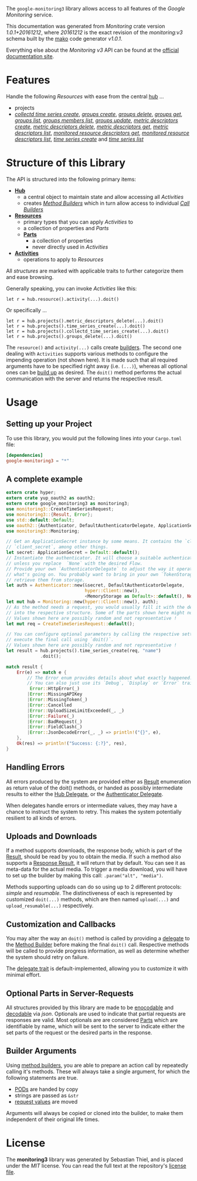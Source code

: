 <!---
DO NOT EDIT !
This file was generated automatically from 'src/mako/api/README.md.mako'
DO NOT EDIT !
-->
The `google-monitoring3` library allows access to all features of the *Google Monitoring* service.

This documentation was generated from *Monitoring* crate version *1.0.1+20161212*, where *20161212* is the exact revision of the *monitoring:v3* schema built by the [mako](http://www.makotemplates.org/) code generator *v1.0.1*.

Everything else about the *Monitoring* *v3* API can be found at the
[official documentation site](https://cloud.google.com/monitoring/api/).
# Features

Handle the following *Resources* with ease from the central [hub](https://docs.rs/google-monitoring3/1.0.1+20161212/google_monitoring3/struct.Monitoring.html) ... 

* projects
 * [*collectd time series create*](https://docs.rs/google-monitoring3/1.0.1+20161212/google_monitoring3/struct.ProjectCollectdTimeSeryCreateCall.html), [*groups create*](https://docs.rs/google-monitoring3/1.0.1+20161212/google_monitoring3/struct.ProjectGroupCreateCall.html), [*groups delete*](https://docs.rs/google-monitoring3/1.0.1+20161212/google_monitoring3/struct.ProjectGroupDeleteCall.html), [*groups get*](https://docs.rs/google-monitoring3/1.0.1+20161212/google_monitoring3/struct.ProjectGroupGetCall.html), [*groups list*](https://docs.rs/google-monitoring3/1.0.1+20161212/google_monitoring3/struct.ProjectGroupListCall.html), [*groups members list*](https://docs.rs/google-monitoring3/1.0.1+20161212/google_monitoring3/struct.ProjectGroupMemberListCall.html), [*groups update*](https://docs.rs/google-monitoring3/1.0.1+20161212/google_monitoring3/struct.ProjectGroupUpdateCall.html), [*metric descriptors create*](https://docs.rs/google-monitoring3/1.0.1+20161212/google_monitoring3/struct.ProjectMetricDescriptorCreateCall.html), [*metric descriptors delete*](https://docs.rs/google-monitoring3/1.0.1+20161212/google_monitoring3/struct.ProjectMetricDescriptorDeleteCall.html), [*metric descriptors get*](https://docs.rs/google-monitoring3/1.0.1+20161212/google_monitoring3/struct.ProjectMetricDescriptorGetCall.html), [*metric descriptors list*](https://docs.rs/google-monitoring3/1.0.1+20161212/google_monitoring3/struct.ProjectMetricDescriptorListCall.html), [*monitored resource descriptors get*](https://docs.rs/google-monitoring3/1.0.1+20161212/google_monitoring3/struct.ProjectMonitoredResourceDescriptorGetCall.html), [*monitored resource descriptors list*](https://docs.rs/google-monitoring3/1.0.1+20161212/google_monitoring3/struct.ProjectMonitoredResourceDescriptorListCall.html), [*time series create*](https://docs.rs/google-monitoring3/1.0.1+20161212/google_monitoring3/struct.ProjectTimeSeryCreateCall.html) and [*time series list*](https://docs.rs/google-monitoring3/1.0.1+20161212/google_monitoring3/struct.ProjectTimeSeryListCall.html)




# Structure of this Library

The API is structured into the following primary items:

* **[Hub](https://docs.rs/google-monitoring3/1.0.1+20161212/google_monitoring3/struct.Monitoring.html)**
    * a central object to maintain state and allow accessing all *Activities*
    * creates [*Method Builders*](https://docs.rs/google-monitoring3/1.0.1+20161212/google_monitoring3/trait.MethodsBuilder.html) which in turn
      allow access to individual [*Call Builders*](https://docs.rs/google-monitoring3/1.0.1+20161212/google_monitoring3/trait.CallBuilder.html)
* **[Resources](https://docs.rs/google-monitoring3/1.0.1+20161212/google_monitoring3/trait.Resource.html)**
    * primary types that you can apply *Activities* to
    * a collection of properties and *Parts*
    * **[Parts](https://docs.rs/google-monitoring3/1.0.1+20161212/google_monitoring3/trait.Part.html)**
        * a collection of properties
        * never directly used in *Activities*
* **[Activities](https://docs.rs/google-monitoring3/1.0.1+20161212/google_monitoring3/trait.CallBuilder.html)**
    * operations to apply to *Resources*

All *structures* are marked with applicable traits to further categorize them and ease browsing.

Generally speaking, you can invoke *Activities* like this:

```Rust,ignore
let r = hub.resource().activity(...).doit()
```

Or specifically ...

```ignore
let r = hub.projects().metric_descriptors_delete(...).doit()
let r = hub.projects().time_series_create(...).doit()
let r = hub.projects().collectd_time_series_create(...).doit()
let r = hub.projects().groups_delete(...).doit()
```

The `resource()` and `activity(...)` calls create [builders][builder-pattern]. The second one dealing with `Activities` 
supports various methods to configure the impending operation (not shown here). It is made such that all required arguments have to be 
specified right away (i.e. `(...)`), whereas all optional ones can be [build up][builder-pattern] as desired.
The `doit()` method performs the actual communication with the server and returns the respective result.

# Usage

## Setting up your Project

To use this library, you would put the following lines into your `Cargo.toml` file:

```toml
[dependencies]
google-monitoring3 = "*"
```

## A complete example

```Rust
extern crate hyper;
extern crate yup_oauth2 as oauth2;
extern crate google_monitoring3 as monitoring3;
use monitoring3::CreateTimeSeriesRequest;
use monitoring3::{Result, Error};
use std::default::Default;
use oauth2::{Authenticator, DefaultAuthenticatorDelegate, ApplicationSecret, MemoryStorage};
use monitoring3::Monitoring;

// Get an ApplicationSecret instance by some means. It contains the `client_id` and 
// `client_secret`, among other things.
let secret: ApplicationSecret = Default::default();
// Instantiate the authenticator. It will choose a suitable authentication flow for you, 
// unless you replace  `None` with the desired Flow.
// Provide your own `AuthenticatorDelegate` to adjust the way it operates and get feedback about 
// what's going on. You probably want to bring in your own `TokenStorage` to persist tokens and
// retrieve them from storage.
let auth = Authenticator::new(&secret, DefaultAuthenticatorDelegate,
                              hyper::Client::new(),
                              <MemoryStorage as Default>::default(), None);
let mut hub = Monitoring::new(hyper::Client::new(), auth);
// As the method needs a request, you would usually fill it with the desired information
// into the respective structure. Some of the parts shown here might not be applicable !
// Values shown here are possibly random and not representative !
let mut req = CreateTimeSeriesRequest::default();

// You can configure optional parameters by calling the respective setters at will, and
// execute the final call using `doit()`.
// Values shown here are possibly random and not representative !
let result = hub.projects().time_series_create(req, "name")
             .doit();

match result {
    Err(e) => match e {
        // The Error enum provides details about what exactly happened.
        // You can also just use its `Debug`, `Display` or `Error` traits
         Error::HttpError(_)
        |Error::MissingAPIKey
        |Error::MissingToken(_)
        |Error::Cancelled
        |Error::UploadSizeLimitExceeded(_, _)
        |Error::Failure(_)
        |Error::BadRequest(_)
        |Error::FieldClash(_)
        |Error::JsonDecodeError(_, _) => println!("{}", e),
    },
    Ok(res) => println!("Success: {:?}", res),
}

```
## Handling Errors

All errors produced by the system are provided either as [Result](https://docs.rs/google-monitoring3/1.0.1+20161212/google_monitoring3/enum.Result.html) enumeration as return value of 
the doit() methods, or handed as possibly intermediate results to either the 
[Hub Delegate](https://docs.rs/google-monitoring3/1.0.1+20161212/google_monitoring3/trait.Delegate.html), or the [Authenticator Delegate](https://docs.rs/yup-oauth2/*/yup_oauth2/trait.AuthenticatorDelegate.html).

When delegates handle errors or intermediate values, they may have a chance to instruct the system to retry. This 
makes the system potentially resilient to all kinds of errors.

## Uploads and Downloads
If a method supports downloads, the response body, which is part of the [Result](https://docs.rs/google-monitoring3/1.0.1+20161212/google_monitoring3/enum.Result.html), should be
read by you to obtain the media.
If such a method also supports a [Response Result](https://docs.rs/google-monitoring3/1.0.1+20161212/google_monitoring3/trait.ResponseResult.html), it will return that by default.
You can see it as meta-data for the actual media. To trigger a media download, you will have to set up the builder by making
this call: `.param("alt", "media")`.

Methods supporting uploads can do so using up to 2 different protocols: 
*simple* and *resumable*. The distinctiveness of each is represented by customized 
`doit(...)` methods, which are then named `upload(...)` and `upload_resumable(...)` respectively.

## Customization and Callbacks

You may alter the way an `doit()` method is called by providing a [delegate](https://docs.rs/google-monitoring3/1.0.1+20161212/google_monitoring3/trait.Delegate.html) to the 
[Method Builder](https://docs.rs/google-monitoring3/1.0.1+20161212/google_monitoring3/trait.CallBuilder.html) before making the final `doit()` call. 
Respective methods will be called to provide progress information, as well as determine whether the system should 
retry on failure.

The [delegate trait](https://docs.rs/google-monitoring3/1.0.1+20161212/google_monitoring3/trait.Delegate.html) is default-implemented, allowing you to customize it with minimal effort.

## Optional Parts in Server-Requests

All structures provided by this library are made to be [enocodable](https://docs.rs/google-monitoring3/1.0.1+20161212/google_monitoring3/trait.RequestValue.html) and 
[decodable](https://docs.rs/google-monitoring3/1.0.1+20161212/google_monitoring3/trait.ResponseResult.html) via *json*. Optionals are used to indicate that partial requests are responses 
are valid.
Most optionals are are considered [Parts](https://docs.rs/google-monitoring3/1.0.1+20161212/google_monitoring3/trait.Part.html) which are identifiable by name, which will be sent to 
the server to indicate either the set parts of the request or the desired parts in the response.

## Builder Arguments

Using [method builders](https://docs.rs/google-monitoring3/1.0.1+20161212/google_monitoring3/trait.CallBuilder.html), you are able to prepare an action call by repeatedly calling it's methods.
These will always take a single argument, for which the following statements are true.

* [PODs][wiki-pod] are handed by copy
* strings are passed as `&str`
* [request values](https://docs.rs/google-monitoring3/1.0.1+20161212/google_monitoring3/trait.RequestValue.html) are moved

Arguments will always be copied or cloned into the builder, to make them independent of their original life times.

[wiki-pod]: http://en.wikipedia.org/wiki/Plain_old_data_structure
[builder-pattern]: http://en.wikipedia.org/wiki/Builder_pattern
[google-go-api]: https://github.com/google/google-api-go-client

# License
The **monitoring3** library was generated by Sebastian Thiel, and is placed 
under the *MIT* license.
You can read the full text at the repository's [license file][repo-license].

[repo-license]: https://github.com/Byron/google-apis-rsblob/master/LICENSE.md
